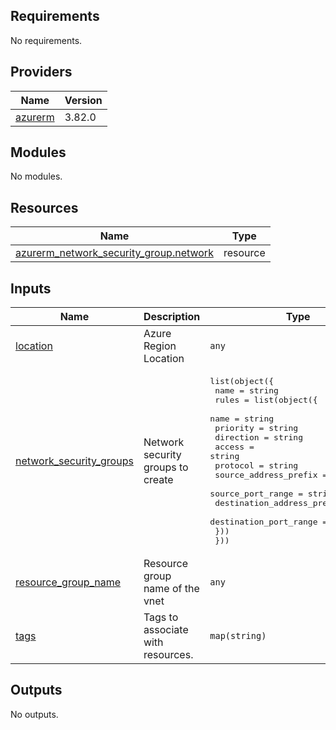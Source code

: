 <!-- BEGIN_TF_DOCS -->
## Requirements

No requirements.

## Providers

| Name | Version |
|------|---------|
| <a name="provider_azurerm"></a> [azurerm](#provider\_azurerm) | 3.82.0 |

## Modules

No modules.

## Resources

| Name | Type |
|------|------|
| [azurerm_network_security_group.network](https://registry.terraform.io/providers/hashicorp/azurerm/latest/docs/resources/network_security_group) | resource |

## Inputs

| Name | Description | Type | Default | Required |
|------|-------------|------|---------|:--------:|
| <a name="input_location"></a> [location](#input\_location) | Azure Region Location | `any` | n/a | yes |
| <a name="input_network_security_groups"></a> [network\_security\_groups](#input\_network\_security\_groups) | Network security groups to create | <pre>list(object({<br>    name = string<br>    rules = list(object({<br>      name                       = string<br>      priority                   = string<br>      direction                  = string<br>      access                     = string<br>      protocol                   = string<br>      source_address_prefix      = string<br>      source_port_range          = string<br>      destination_address_prefix = string<br>      destination_port_range     = string<br>    }))<br>  }))</pre> | n/a | yes |
| <a name="input_resource_group_name"></a> [resource\_group\_name](#input\_resource\_group\_name) | Resource group name of the vnet | `any` | n/a | yes |
| <a name="input_tags"></a> [tags](#input\_tags) | Tags to associate with resources. | `map(string)` | n/a | yes |

## Outputs

No outputs.
<!-- END_TF_DOCS -->